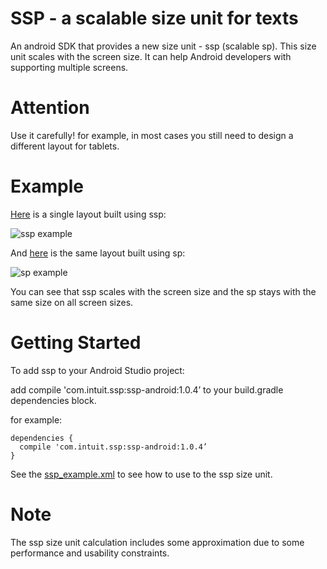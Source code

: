# SSP - a scalable size unit for texts
An android SDK that provides a new size unit - ssp (scalable sp). This size unit scales with the screen size. It can help Android developers with supporting multiple screens.

# Attention
Use it carefully! for example, in most cases you still need to design a different layout for tablets.

# Example
[Here](https://github.com/intuit/ssp/blob/master/ssp-android/src/main/res/layout/ssp_example.xml) is a single layout built using ssp:

![ssp example](https://github.com/intuit/ssp/blob/master/ssp_example.png)

And [here](https://github.com/intuit/ssp/blob/master/ssp-android/src/main/res/layout/sp_example.xml) is the same layout built using sp:

![sp example](https://github.com/intuit/ssp/blob/master/sp_example.png)

You can see that ssp scales with the screen size and the sp stays with the same size on all screen sizes.

# Getting Started

To add ssp to your Android Studio project:

  add compile 'com.intuit.ssp:ssp-android:1.0.4’ to your build.gradle dependencies block.
  
  for example:
  
  ```
  dependencies {
    compile 'com.intuit.ssp:ssp-android:1.0.4’
  }
  ```
  
See the [ssp_example.xml](https://github.com/intuit/ssp/blob/master/ssp-android/src/main/res/layout/ssp_example.xml) to see how to use to the ssp size unit.

# Note
The ssp size unit calculation includes some approximation due to some performance and usability constraints.
